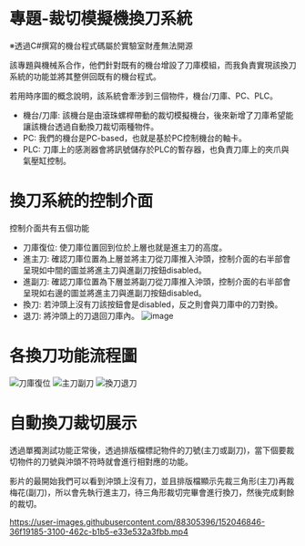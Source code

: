 # 專題-裁切模擬機換刀系統
※透過C#撰寫的機台程式碼屬於實驗室財產無法開源

該專題與機械系合作，他們針對既有的機台增設了刀庫模組，而我負責實現該換刀系統的功能並將其整併回既有的機台程式。

若用時序圖的概念說明，該系統會牽涉到三個物件，機台/刀庫、PC、PLC。
* 機台/刀庫: 該機台是由滾珠螺桿帶動的裁切模擬機台，後來新增了刀庫希望能讓該機台透過自動換刀裁切兩種物件。
* PC: 我們的機台是PC-based，也就是基於PC控制機台的軸卡。
* PLC: 刀庫上的感測器會將訊號儲存於PLC的暫存器，也負責刀庫上的夾爪與氣壓缸控制。
  
# 換刀系統的控制介面
控制介面共有五個功能
* 刀庫復位: 使刀庫位置回到位於上層也就是進主刀的高度。
* 進主刀: 確認刀庫位置為上層並將主刀從刀庫推入沖頭，控制介面的右半部會呈現如中間的圖並將進主刀與進副刀按鈕disabled。
* 進副刀: 確認刀庫位置為下層並將副刀從刀庫推入沖頭，控制介面的右半部會呈現如右邊的圖並將進主刀與進副刀按鈕disabled。
* 換刀: 若沖頭上沒有刀該按鈕會是disabled，反之則會與刀庫中的刀對換。
* 退刀: 將沖頭上的刀退回刀庫內。
![image](https://user-images.githubusercontent.com/88305396/151932676-3656d6fd-fcb8-47e3-9ec5-71ede9c41a9e.png)
  
# 各換刀功能流程圖
![刀庫復位](https://user-images.githubusercontent.com/88305396/152029704-05aca64f-a12d-45ca-8e0c-e21f07215d51.png)
![主刀副刀](https://user-images.githubusercontent.com/88305396/152031561-99571bdb-ad6b-4f71-852e-fa3502ab7106.png)
![換刀退刀](https://user-images.githubusercontent.com/88305396/152031578-ce9f64ae-7dd4-41ff-8fc7-7ab494fd6d9b.png)
  
# 自動換刀裁切展示
透過單獨測試功能正常後，透過排版檔標記物件的刀號(主刀或副刀)，當下個要裁切物件的刀號與沖頭不符時就會進行相對應的功能。

影片的最開始我們可以看到沖頭上沒有刀，並且排版檔顯示先裁三角形(主刀)再裁梅花(副刀)，所以會先執行進主刀，待三角形裁切完畢會進行換刀，然後完成剩餘的裁切。


https://user-images.githubusercontent.com/88305396/152046846-36f19185-3100-462c-b1b5-e33e532a3fbb.mp4

